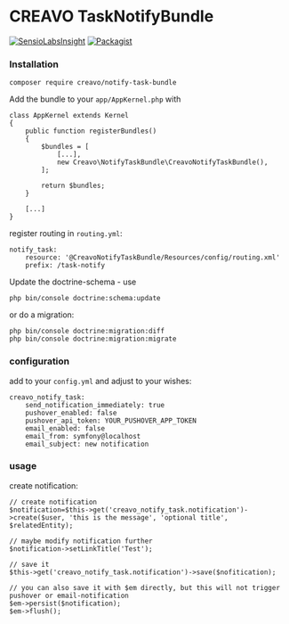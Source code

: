 # CREAVO TaskNotifyBundle

[![SensioLabsInsight](https://insight.sensiolabs.com/projects/3837f1b6-1308-4b63-9b68-01e9458fa3bf/mini.png)](https://insight.sensiolabs.com/projects/3837f1b6-1308-4b63-9b68-01e9458fa3bf)
[![Packagist](https://img.shields.io/packagist/dt/creavo/notify-task-bundle.svg)](https://packagist.org/packages/creavo/notify-task-bundle)

### Installation

    composer require creavo/notify-task-bundle
    
Add the bundle to your `app/AppKernel.php` with 

    class AppKernel extends Kernel
    {
        public function registerBundles()
        {
            $bundles = [
                [...],
                new Creavo\NotifyTaskBundle\CreavoNotifyTaskBundle(),
            ];
            
            return $bundles;
        }
        
        [...]
    }

register routing in `routing.yml`:

    notify_task:
        resource: '@CreavoNotifyTaskBundle/Resources/config/routing.xml'
        prefix: /task-notify

Update the doctrine-schema - use 

    php bin/console doctrine:schema:update

or do a migration:

    php bin/console doctrine:migration:diff
    php bin/console doctrine:migration:migrate
    

### configuration

add to your `config.yml` and adjust to your wishes:

    creavo_notify_task:
        send_notification_immediately: true
        pushover_enabled: false
        pushover_api_token: YOUR_PUSHOVER_APP_TOKEN
        email_enabled: false
        email_from: symfony@localhost
        email_subject: new notification


### usage

create notification:
    
    // create notification
    $notification=$this->get('creavo_notify_task.notification')->create($user, 'this is the message', 'optional title', $relatedEntity);
    
    // maybe modify notification further
    $notification->setLinkTitle('Test');
    
    // save it
    $this->get('creavo_notify_task.notification')->save($nofitication);
    
    // you can also save it with $em directly, but this will not trigger pushover or email-notification
    $em->persist($notification);
    $em->flush();
